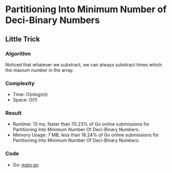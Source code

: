 # Partitioning Into Minimum Number of Deci-Binary Numbers



## Little Trick



### Algorithm

Noticed that whatever we substract, we can always substract times which the maxium number in the array.


### Complexity

- Time: O(nlog(n))
- Space: O(1)


### Result

- Runtime: 13 ms, faster than 70.23% of Go online submissions for Partitioning Into Minimum Number Of Deci-Binary Numbers.
- Memory Usage: 7 MB, less than 16.24% of Go online submissions for Partitioning Into Minimum Number Of Deci-Binary Numbers.


### Code

- Go: [main.go](#maingo)
